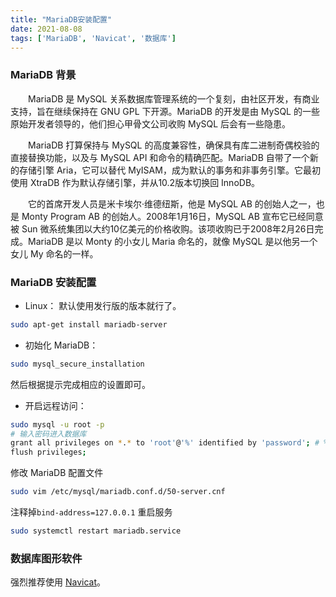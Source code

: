 ```yaml
---
title: "MariaDB安装配置"
date: 2021-08-08
tags: ['MariaDB', 'Navicat', '数据库']
---
```


### MariaDB 背景

　　MariaDB 是 MySQL 关系数据库管理系统的一个复刻，由社区开发，有商业支持，旨在继续保持在 GNU GPL 下开源。MariaDB 的开发是由 MySQL 的一些原始开发者领导的，他们担心甲骨文公司收购 MySQL 后会有一些隐患。

　　MariaDB 打算保持与 MySQL 的高度兼容性，确保具有库二进制奇偶校验的直接替换功能，以及与 MySQL API 和命令的精确匹配。MariaDB 自带了一个新的存储引擎 Aria，它可以替代 MyISAM，成为默认的事务和非事务引擎。它最初使用 XtraDB 作为默认存储引擎，并从10.2版本切换回 InnoDB。

　　它的首席开发人员是米卡埃尔·维德纽斯，他是 MySQL AB 的创始人之一，也是 Monty Program AB 的创始人。2008年1月16日，MySQL AB 宣布它已经同意被 Sun 微系统集团以大约10亿美元的价格收购。该项收购已于2008年2月26日完成。MariaDB 是以 Monty 的小女儿 Maria 命名的，就像 MySQL 是以他另一个女儿 My 命名的一样。

### MariaDB 安装配置

- Linux：
默认使用发行版的版本就行了。

```bash
sudo apt-get install mariadb-server
```

- 初始化 MariaDB：

```bash
sudo mysql_secure_installation
```

然后根据提示完成相应的设置即可。

- 开启远程访问：

```bash
sudo mysql -u root -p
# 输入密码进入数据库
grant all privileges on *.* to 'root'@'%' identified by 'password'; # % 为允许所有ip访问 password 替换成设置的密码
flush privileges;
```

修改 MariaDB 配置文件

```bash
sudo vim /etc/mysql/mariadb.conf.d/50-server.cnf
```

注释掉`bind-address=127.0.0.1`
重启服务

```bash
sudo systemctl restart mariadb.service
```

### 数据库图形软件

强烈推荐使用 [Navicat](https://www.navicat.com.cn/)。
